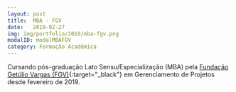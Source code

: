 ```yaml
---
layout: post
title:  MBA - FGV
date:   2019-02-27
img: img/portfolio/2019/mba-fgv.png
modalID: modalMBAFGV
category: Formação Acadêmica
---
```

Cursando pós-graduação Lato Sensu/Especialização (MBA) pela [Fundação Getúlio Vargas (FGV)][fgv]{:target="_black"} em Gerenciamento de Projetos desde fevereiro de 2019.

[fgv]: https://educacao-executiva.fgv.br/am/manaus
